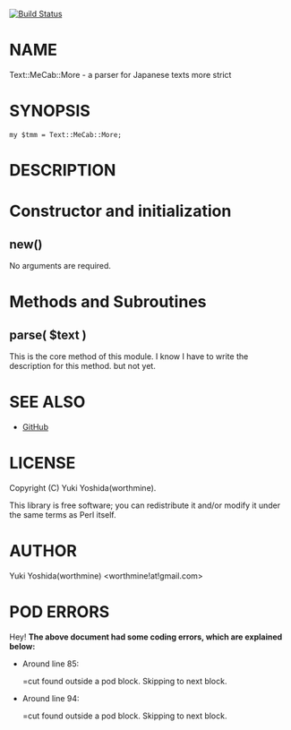 [![Build Status](https://travis-ci.org/worthmine/Text-MeCab-More.svg?branch=master)](https://travis-ci.org/worthmine/Text-MeCab-More)
# NAME

Text::MeCab::More - a parser for Japanese texts more strict

# SYNOPSIS

    my $tmm = Text::MeCab::More;

# DESCRIPTION

# Constructor and initialization

## new()

No arguments are required.

# Methods and Subroutines

## parse( $text )

This is the core method of this module.
I know I have to write the description for this method. but not yet.

# SEE ALSO

- [GitHub](https://github.com/worthmine/Text-MeCab-More)

# LICENSE

Copyright (C) Yuki Yoshida(worthmine).

This library is free software; you can redistribute it and/or modify
it under the same terms as Perl itself.

# AUTHOR

Yuki Yoshida(worthmine) &lt;worthmine!at!gmail.com>

# POD ERRORS

Hey! **The above document had some coding errors, which are explained below:**

- Around line 85:

    &#x3d;cut found outside a pod block.  Skipping to next block.

- Around line 94:

    &#x3d;cut found outside a pod block.  Skipping to next block.
